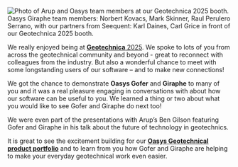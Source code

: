 ![Photo of Arup and Oasys team members at our Geotechnica 2025 booth.](https://b2c-templates-arup.s3-eu-west-1.amazonaws.com/giraphe/norbert-mark-karl-raul-carl-geotechnica-2025.svg)
Oasys Giraphe team members: Norbert Kovacs, Mark Skinner, Raul Perulero Serrano,  with our partners from Seequent: Karl Daines, Carl Grice in front of our Geotechnica 2025 booth.

We really enjoyed being at [**Geotechnica** 2025](https://www.equipegroup.com/geotechnica/about). We spoke to lots of you from across the geotechnical community and beyond - great to reconnect with colleagues from the industry. But also a wonderful chance to meet with some longstanding users of our software – and to make new connections! 

We got the chance to demonstrate **Oasys Gofer** and **Giraphe** to many of you and it was a real pleasure engaging in conversations with about how our software can be useful to you. We learned a thing or two about what you would like to see Gofer and Giraphe do next too! 

We were even part of the presentations with Arup’s Ben Gilson featuring Gofer and Giraphe in his talk about the future of technology in geotechnics.  

It is great to see the excitement building for our [**Oasys Geotechnical product portfolio**](https://www.oasys-software.com/products/geotechnical-suite/) and to learn from you how Gofer and Giraphe are helping to make your everyday geotechnical work even easier. 
